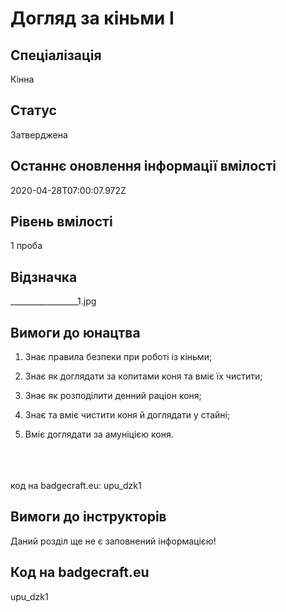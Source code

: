 # Догляд за кіньми I

## Спеціалізація

Кінна

## Статус

Затверджена

## Останнє оновлення інформації вмілості

2020-04-28T07:00:07.972Z

## Рівень вмілості

1 проба

## Відзначка

_________________1.jpg

## Вимоги до юнацтва

<ol><li><p>Знає
					правила безпеки при роботі із кіньми;</p>
					</li><li>
<p>Знає
					як доглядати за копитами коня та вміє
					їх чистити;</p>
					</li><li>
<p>Знає
					як розподілити денний раціон коня;</p>
					</li><li>
<p>Знає
					та вміє чистити коня й доглядати у
					стайні;</p>
					</li><li>
<p>Вміє
					доглядати за амуніцією коня.</p></li></ol><div><span><br><br><br></span>код на badgecraft.eu: upu_dzk1<br></div>
			
		
	


## Вимоги до інструкторів

Даний розділ ще не є заповнений інформацією!

## Код на badgecraft.eu

upu_dzk1